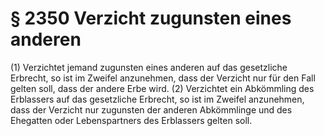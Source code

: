 # § 2350 Verzicht zugunsten eines anderen
(1) Verzichtet jemand zugunsten eines anderen auf das gesetzliche Erbrecht, so ist im Zweifel anzunehmen, dass der Verzicht nur für den Fall gelten soll, dass der andere Erbe wird.
(2) Verzichtet ein Abkömmling des Erblassers auf das gesetzliche Erbrecht, so ist im Zweifel anzunehmen, dass der Verzicht nur zugunsten der anderen Abkömmlinge und des Ehegatten oder Lebenspartners des Erblassers gelten soll.